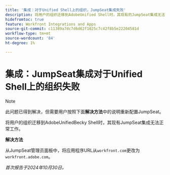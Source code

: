 ```yaml
---
title: '集成：对于Unified Shell上的组织，JumpSeat集成失败'
description: 将用户的组织迁移到AdobeUnified Shell时，其现有的JumpSeat集成无法正常工作。
hidefromtoc: true
feature: Workfront Integrations and Apps
source-git-commit: c11389a7dc7d6d62f1025c7c42f8b5e22204581d
workflow-type: tm+mt
source-wordcount: '84'
ht-degree: 1%

---
```


# 集成：JumpSeat集成对于Unified Shell上的组织失败

>[!NOTE]
>
>此问题已得到解决，但需要用户按照下面&#x200B;**解决方法**&#x200B;中的说明重新配置JumpSeat。

将用户的组织迁移到AdobeUnifiedBecky Shell时，其现有JumpSeat集成无法正常工作。

**解决方法**

从JumpSeat管理员面板中，将应用程序URL从`workfront.com`更改为`workfront.adobe.com`。

_首次报告于2024年10月30日。_
